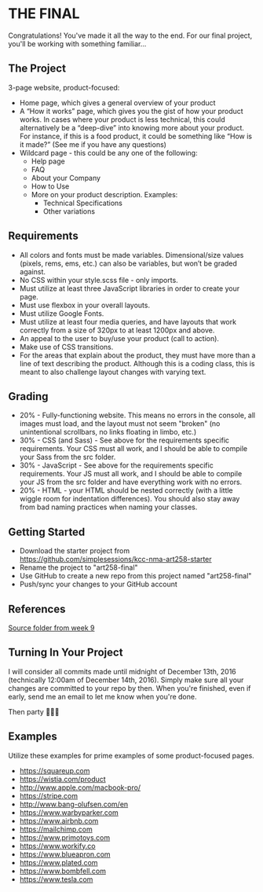 # THE FINAL

Congratulations! You've made it all the way to the end. For our final project, you'll be working with something familiar...

## The Project

3-page website, product-focused:

- Home page, which gives a general overview of your product
- A “How it works” page, which gives you the gist of how your product works. In cases where your product is less technical, this could alternatively be a “deep-dive” into knowing more about your product. For instance, if this is a food product, it could be something like “How is it made?” (See me if you have any questions)
- Wildcard page - this could be any one of the following:
    - Help page
    - FAQ
    - About your Company
    - How to Use
    - More on your product description. Examples:
        - Technical Specifications
        - Other variations

## Requirements

- All colors and fonts must be made variables. Dimensional/size values (pixels, rems, ems, etc.) can also be variables, but won’t be graded against.
- No CSS within your style.scss file - only imports.
- Must utilize at least three JavaScript libraries in order to create your page.
- Must use flexbox in your overall layouts.
- Must utilize Google Fonts.
- Must utilize at least four media queries, and have layouts that work correctly from a size of 320px to at least 1200px and above.
- An appeal to the user to buy/use your product (call to action).
- Make use of CSS transitions.
- For the areas that explain about the product, they must have more than a line of text describing the product. Although this is a coding class, this is meant to also challenge layout changes with varying text.

## Grading

- 20% - Fully-functioning website. This means no errors in the console, all images must load, and the layout must not seem "broken" (no unintentional scrollbars, no links floating in limbo, etc.)
- 30% - CSS (and Sass) - See above for the requirements specific requirements. Your CSS must all work, and I should be able to compile your Sass from the src folder.
- 30% - JavaScript - See above for the requirements specific requirements. Your JS must all work, and I should be able to compile your JS from the src folder and have everything work with no errors.
- 20% - HTML - your HTML should be nested correctly (with a little wiggle room for indentation differences). You should also stay away from bad naming practices when naming your classes.

## Getting Started

- Download the starter project from https://github.com/simplesessions/kcc-nma-art258-starter
- Rename the project to "art258-final"
- Use GitHub to create a new repo from this project named "art258-final"
- Push/sync your changes to your GitHub account

## References

[Source folder from week 9](https://www.dropbox.com/s/h7dhm6a730zfagr/class9-src.zip?dl=0)

## Turning In Your Project

I will consider all commits made until midnight of December 13th, 2016 (technically 12:00am of December 14th, 2016). Simply make sure all your changes are committed to your repo by then. When you're finished, even if early, send me an email to let me know when you're done.

Then party 🎉🎉🎉

## Examples

Utilize these examples for prime examples of some product-focused pages.

- https://squareup.com
- https://wistia.com/product
- http://www.apple.com/macbook-pro/
- https://stripe.com
- http://www.bang-olufsen.com/en
- https://www.warbyparker.com
- https://www.airbnb.com
- https://mailchimp.com
- https://www.primotoys.com
- https://www.workify.co
- https://www.blueapron.com
- https://www.plated.com
- https://www.bombfell.com
- https://www.tesla.com
